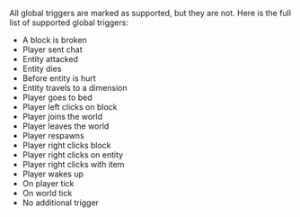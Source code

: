 All global triggers are marked as supported, but they are not. Here is the full list of supported global triggers:
- A block is broken
- Player sent chat
- Entity attacked
- Entity dies
- Before entity is hurt
- Entity travels to a dimension
- Player goes to bed
- Player left clicks on block
- Player joins the world
- Player leaves the world
- Player respawns
- Player right clicks block
- Player right clicks on entity
- Player right clicks with item
- Player wakes up
- On player tick
- On world tick
- No additional trigger